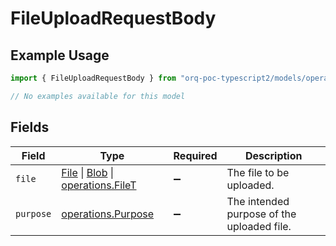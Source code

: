 # FileUploadRequestBody

## Example Usage

```typescript
import { FileUploadRequestBody } from "orq-poc-typescript2/models/operations";

// No examples available for this model
```

## Fields

| Field                                                                                                                                                                                | Type                                                                                                                                                                                 | Required                                                                                                                                                                             | Description                                                                                                                                                                          |
| ------------------------------------------------------------------------------------------------------------------------------------------------------------------------------------ | ------------------------------------------------------------------------------------------------------------------------------------------------------------------------------------ | ------------------------------------------------------------------------------------------------------------------------------------------------------------------------------------ | ------------------------------------------------------------------------------------------------------------------------------------------------------------------------------------ |
| `file`                                                                                                                                                                               | [File](https://developer.mozilla.org/en-US/docs/Web/API/File) \| [Blob](https://developer.mozilla.org/en-US/docs/Web/API/Blob) \| [operations.FileT](../../models/operations/filet.md) | :heavy_minus_sign:                                                                                                                                                                   | The file to be uploaded.                                                                                                                                                             |
| `purpose`                                                                                                                                                                            | [operations.Purpose](../../models/operations/purpose.md)                                                                                                                             | :heavy_minus_sign:                                                                                                                                                                   | The intended purpose of the uploaded file.                                                                                                                                           |